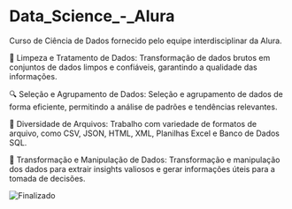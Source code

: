 # Data_Science_-_Alura
Curso de Ciência de Dados fornecido pelo equipe interdisciplinar da Alura.

🧹 Limpeza e Tratamento de Dados: Transformação de dados brutos em conjuntos de dados limpos e confiáveis, garantindo a qualidade das informações.

🔍 Seleção e Agrupamento de Dados: Seleção e agrupamento de dados de forma eficiente, permitindo a análise de padrões e tendências relevantes.

📂 Diversidade de Arquivos: Trabalho com variedade de formatos de arquivo, como CSV, JSON, HTML, XML, Planilhas Excel e Banco de Dados SQL.

🔀 Transformação e Manipulação de Dados: Transformação e manipulação dos dados para extrair insights valiosos e gerar informações úteis para a tomada de decisões.

![Finalizado](http://img.shields.io/static/v1?label=STATUS&message=FINALIZADO&color=GREEN&style=for-the-badge)
